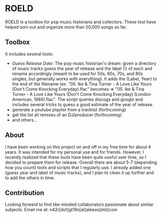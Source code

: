 # ROELD

ROELD is a toolbox for pop music historians and collectors. These tool have helped sort-out and organize more than 50,000 songs so far.

## Toolbox

It includes several tools:

- *Guess Release Date*: The pop music historian's dream: given a directory of music tracks guess the year of release and the label (!) of each and rename accordingly (meant to be used for 50s, 60s, 70s, and 80s singles, but generally works with everything). It adds the (Label, Year) to the end of the filename (ex. "05. Ike & Tina Turner - A Love Like Yours (Don't Come Knocking Everyday).flac" becomes => "05. Ike & Tina Turner - A Love Like Yours (Don't Come Knocking Everyday) (London American, 1966).flac". The script queries discogs and google and includes several tricks to guess a good estimate of the year of release.
- generate a youtube playlist from a tracklist (forthcoming)
- get the list all remixes of an DJ/producer (forthcoming)
- and others...

## About

I have been working on this project on and off in my free time for about 4 years. It was intended for my personal use and for friends. However, I recently realized that these tools have been quite useful over time, so I decided to prepare them for release. Overall there are about 5-7 (depending how you count) tools and scripts that I regularly use. I already added one (guess year and label of music tracks), and I plan to clean it up further and to add the others in time.

## Contribution

Looking forward to find like-minded collaborators passionate about similar subjects. Email me at: n42r[dot]gt19x[at]aleeas[dot]com
